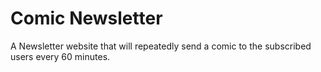 # Comic Newsletter
A Newsletter website that will repeatedly send a comic to the subscribed users every 60 minutes.
